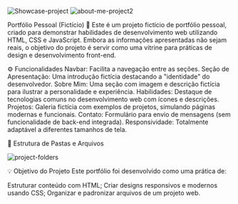 
![Showcase-project](https://github.com/user-attachments/assets/f6da475c-5e8a-4a29-b014-7e5f23d1423f)
![about-me-project2](https://github.com/user-attachments/assets/5c2c6788-ac6e-4084-ad66-4a28f13156f2)


Portfólio Pessoal (Fictício) 🌟
Este é um projeto fictício de portfólio pessoal, criado para demonstrar habilidades de desenvolvimento web utilizando HTML, CSS e JavaScript. Embora as informações apresentadas não sejam reais, o objetivo do projeto é servir como uma vitrine para práticas de design e desenvolvimento front-end.

⚙️ Funcionalidades
Navbar: Facilita a navegação entre as seções.
Seção de Apresentação: Uma introdução fictícia destacando a "identidade" do desenvolvedor.
Sobre Mim: Uma seção com imagem e descrição fictícia para ilustrar a personalidade e experiência.
Habilidades: Destaque de tecnologias comuns no desenvolvimento web com ícones e descrições.
Projetos: Galeria fictícia com exemplos de projetos, simulando páginas modernas e funcionais.
Contato: Formulário para envio de mensagens (sem funcionalidade de back-end integrada).
Responsividade: Totalmente adaptável a diferentes tamanhos de tela.

📁 Estrutura de Pastas e Arquivos

![project-folders](https://github.com/user-attachments/assets/9a86168e-066f-4c66-a093-cd8a945f3aec)

    
💡 Objetivo do Projeto
Este portfólio foi desenvolvido como uma prática de:

Estruturar conteúdo com HTML;
Criar designs responsivos e modernos usando CSS;
Organizar e padronizar arquivos de um projeto web.
